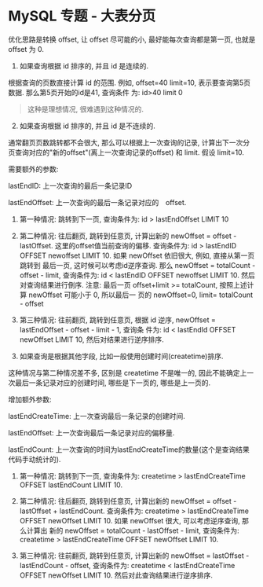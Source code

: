 # MySQL 专题 - 大表分页

优化思路是转换 offset, 让 offset 尽可能的小, 最好能每次查询都是第一页, 也就是 offset 为 0.

1. 如果查询根据 id 排序的, 并且 id 是连续的.

根据查询的页数直接计算 id 的范围. 例如, offset=40 limit=10, 表示要查询第5页数据. 那么第5页开始的id是41, 查询条件
为: id>40 limit 0

> 这种是理想情况, 很难遇到这种情况的.

2. 如果查询根据 id 排序的, 并且 id 是不连续的.

通常翻页页数跳转都不会很大, 那么可以根据上一次查询的记录, 计算出下一次分页查询对应的"新的offset"(离上一次查询记录的offset) 
和 limit. 假设 limit=10.

需要额外的参数:

lastEndID: 上一次查询的最后一条记录ID

lastEndOffset: 上一次查询的最后一条记录对应的　offset. 

1) 第一种情况: 跳转到下一页, 查询条件为: id > lastEndOffset LIMIT 10

2) 第二种情况: 往后翻页, 跳转到任意页, 计算出新的 newOffset = offset - lastOffset. 这里的offset值当前查询的偏移.
查询条件为: id > lastEndID OFFSET newoffset LIMIT 10. 如果 newOffset 依旧很大, 例如, 直接从第一页跳转到
最后一页, 这时候可以考虑id逆序查询. 那么 newOffset = totalCount - offset - limit, 查询条件为: id < lastEndID OFFSET newoffset LIMIT 10.
然后对查询结果进行倒序. 注意: 最后一页 offset+limit >= totalCount, 按照上述计算 newOffset 可能小于 0, 所以最后一
页的 newOffset=0, limit= totalCount - offset

3) 第三种情况: 往前翻页, 跳转到任意页, 根据 id 逆序, newOffset = lastEndOffset - offset - limit - 1, 查询条
件为: id < lastEndId OFFSET newOffset LIMIT 10, 然后对结果进行逆序排序.

3. 如果查询是根据其他字段, 比如一般使用创建时间(createtime)排序.

这种情况与第二种情况差不多, 区别是 createtime 不是唯一的, 因此不能确定上一次最后一条记录对应的创建时间, 哪些是下一页的,
哪些是上一页的.

增加额外参数:

lastEndCreateTime: 上一次查询最后一条记录的创建时间.

lastEndOffset: 上一次查询最后一条记录对应的偏移量. 

lastEndCount: 上一次查询的时间为lastEndCreateTime的数量(这个是查询结果代码手动统计的).

1) 第一种情况: 跳转到下一页, 查询条件为: createtime > lastEndCreateTime OFFSET lastEndCount LIMIT 10.

2) 第二种情况: 往后翻页, 跳转到任意页, 计算出新的 newOffset = offset - lastOffset + lastEndCount. 查询条件为:
createtime > lastEndCreateTime OFFSET newOffset LIMIT 10. 如果 newOffset 很大, 可以考虑逆序查询, 那么计算出
新的 newOffset = totalCount - lastOffset - limit, 查询条件为: createtime > lastEndCreateTime OFFSET newOffset LIMIT 10.

3) 第三种情况: 往前翻页, 跳转到任意页, 计算出新的 newOffset = lastOffset - lastEndCount - offset, 查询条件为:
createtime < lastEndCreateTime OFFSET newOffset LIMIT 10. 然后对此查询结果进行逆序排序.
